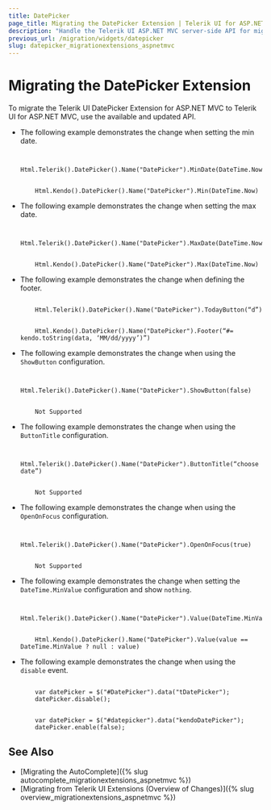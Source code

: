 ```yaml
---
title: DatePicker
page_title: Migrating the DatePicker Extension | Telerik UI for ASP.NET MVC
description: "Handle the Telerik UI ASP.NET MVC server-side API for migrating the DatePicker Extension."
previous_url: /migration/widgets/datepicker
slug: datepicker_migrationextensions_aspnetmvc
---
```


# Migrating the DatePicker Extension

To migrate the Telerik UI DatePicker Extension for ASP.NET MVC to Telerik UI for ASP.NET MVC, use the available and updated API.

* The following example demonstrates the change when setting the min date.

    ```Previous

        Html.Telerik().DatePicker().Name("DatePicker").MinDate(DateTime.Now)
    ```
    ```Current

        Html.Kendo().DatePicker().Name("DatePicker").Min(DateTime.Now)
    ```

* The following example demonstrates the change when setting the max date.

    ```Previous

        Html.Telerik().DatePicker().Name("DatePicker").MaxDate(DateTime.Now)
    ```
    ```Current

        Html.Kendo().DatePicker().Name("DatePicker").Max(DateTime.Now)
    ```

* The following example demonstrates the change when defining the footer.

    ```Previous

        Html.Telerik().DatePicker().Name("DatePicker").TodayButton(“d”)
    ```
    ```Current

        Html.Kendo().DatePicker().Name("DatePicker").Footer(“#= kendo.toString(data, ‘MM/dd/yyyy’)”)
    ```

* The following example demonstrates the change when using the `ShowButton` configuration.

    ```Previous

        Html.Telerik().DatePicker().Name("DatePicker").ShowButton(false)
    ```
    ```Current

        Not Supported
    ```

* The following example demonstrates the change when using the `ButtonTitle` configuration.

    ```Previous

        Html.Telerik().DatePicker().Name("DatePicker").ButtonTitle(“choose date”)

    ```
    ```Current

        Not Supported
    ```

* The following example demonstrates the change when using the `OpenOnFocus` configuration.

    ```Previous

        Html.Telerik().DatePicker().Name("DatePicker").OpenOnFocus(true)
    ```
    ```Current

        Not Supported
    ```

* The following example demonstrates the change when setting the `DateTime.MinValue` configuration and show `nothing`.

    ```Previous

        Html.Telerik().DatePicker().Name("DatePicker").Value(DateTime.MinValue)
    ```
    ```Current

        Html.Kendo().DatePicker().Name("DatePicker").Value(value == DateTime.MinValue ? null : value)
    ```

* The following example demonstrates the change when using the `disable` event.

    ```Previous

        var datePicker = $("#DatePicker").data("tDatePicker");
        datePicker.disable();
    ```
    ```Current

        var datePicker = $("#datepicker").data("kendoDatePicker");
        datePicker.enable(false);
    ```

## See Also

* [Migrating the AutoComplete]({% slug autocomplete_migrationextensions_aspnetmvc %})
* [Migrating from Telerik UI Extensions (Overview of Changes)]({% slug overview_migrationextensions_aspnetmvc %})
